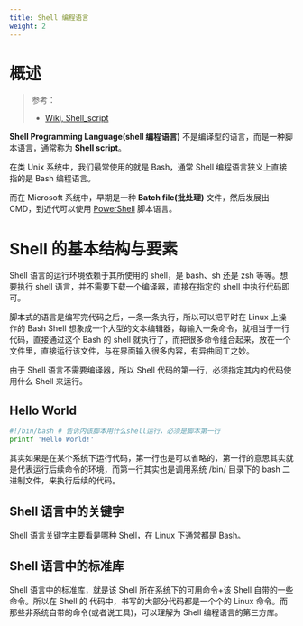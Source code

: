 ```yaml
---
title: Shell 编程语言
weight: 2
---
```


# 概述

> 参考：
>
> - [Wiki, Shell_script](https://en.wikipedia.org/wiki/Shell_script)

**Shell Programming Language(shell 编程语言)** 不是编译型的语言，而是一种脚本语言，通常称为 **Shell script**。

在类 Unix 系统中，我们最常使用的就是 Bash，通常 Shell 编程语言狭义上直接指的是 Bash 编程语言。

而在 Microsoft 系统中，早期是一种 **Batch file(批处理)** 文件，然后发展出 CMD，到近代可以使用 [PowerShell](/docs/1.操作系统/Terminal%20与%20Shell/WindowsShell/PowerShell/PowerShell.md) 脚本语言。

# Shell 的基本结构与要素

Shell 语言的运行环境依赖于其所使用的 shell，是 bash、sh 还是 zsh 等等。想要执行 shell 语言，并不需要下载一个编译器，直接在指定的 shell 中执行代码即可。

脚本式的语言是编写完代码之后，一条一条执行，所以可以把平时在 Linux 上操作的 Bash Shell 想象成一个大型的文本编辑器，每输入一条命令，就相当于一行代码，直接通过这个 Bash 的 shell 就执行了，而把很多命令组合起来，放在一个文件里，直接运行该文件，与在界面输入很多内容，有异曲同工之妙。

由于 Shell 语言不需要编译器，所以 Shell 代码的第一行，必须指定其内的代码使用什么 Shell 来运行。

## Hello World

```bash
#!/bin/bash # 告诉内该脚本用什么shell运行，必须是脚本第一行
printf 'Hello World!'
```

其实如果是在某个系统下运行代码，第一行也是可以省略的，第一行的意思其实就是代表运行后续命令的环境，而第一行其实也是调用系统 /bin/ 目录下的 bash 二进制文件，来执行后续的代码。

## Shell 语言中的关键字

Shell 语言关键字主要看是哪种 Shell，在 Linux 下通常都是 Bash。

## Shell 语言中的标准库

Shell 语言中的标准库，就是该 Shell 所在系统下的可用命令+该 Shell 自带的一些命令。所以在 Shell 的 代码中，书写的大部分代码都是一个个的 Linux 命令。而那些非系统自带的命令(或者说工具)，可以理解为 Shell 编程语言的第三方库。

